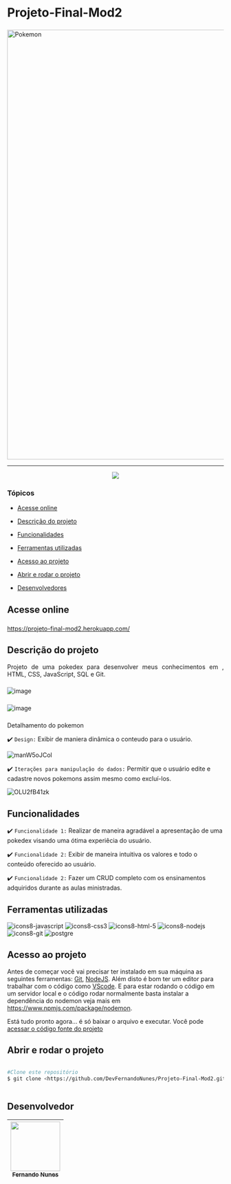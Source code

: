 # Projeto-Final-Mod2

###
<img style="align: center" src="https://tm.ibxk.com.br/2019/09/30/30091641838086.jpg?ims=1120x420" alt="Pokemon" width="1000"/>
<hr>

<p align="center">
   <img src="http://img.shields.io/static/v1?label=STATUS&message=CONCLUIDO&color=RED&style=for-the-badge"/>
</p>

### Tópicos 

- [Acesse online](#acesse-online)

- [Descrição do projeto](#descrição-do-projeto)

- [Funcionalidades](#funcionalidades)

- [Ferramentas utilizadas](#ferramentas-utilizadas)

- [Acesso ao projeto](#acesso-ao-projeto)

- [Abrir e rodar o projeto](#abrir-e-rodar-o-projeto)

- [Desenvolvedores](#desenvolvedores)

## Acesse online

###

https://projeto-final-mod2.herokuapp.com/

###

## Descrição do projeto 

<p align="justify">
Projeto de uma pokedex para desenvolver meus conhecimentos em , HTML, CSS, JavaScript, SQL e Git.

   ### 
   
![image](https://user-images.githubusercontent.com/95880342/161598687-7084e7fd-24dd-45d1-bc92-b5cae022d86a.png)

   ### 
  ![image](https://user-images.githubusercontent.com/95880342/161598963-27960108-4ef2-4b5e-8cb0-2d1ce84af9a6.png)

  
  ###
   
<p align="justify">
Detalhamento do pokemon
   
  :heavy_check_mark: `Design:` Exibir de maniera dinâmica o conteudo para o usuário.

![manW5oJCol](https://user-images.githubusercontent.com/95880342/161599520-dab947fb-5ed8-4943-8b8b-ed1a3cbdcdf7.gif)
  
  :heavy_check_mark: `Iterações para manipulação do dados:` Permitir que o usuário edite e cadastre novos pokemons assim mesmo como excluí-los.

![OLU2fB41zk](https://user-images.githubusercontent.com/95880342/161600015-6e22d714-15ca-40e0-96cf-6840010abee3.gif)

   
## Funcionalidades

:heavy_check_mark: `Funcionalidade 1:` Realizar de maneira agradável a apresentação de uma pokedex visando uma ótima experiêcia do usuário.

:heavy_check_mark: `Funcionalidade 2:` Exibir de maneira intuitiva os valores e todo o conteúdo oferecido ao usuário.
   
:heavy_check_mark: `Funcionalidade 2:` Fazer um CRUD completo com os ensinamentos adquiridos durante as aulas ministradas.

###

## Ferramentas utilizadas

![icons8-javascript](https://user-images.githubusercontent.com/95880342/159194965-890bbb5d-c194-4ef1-a67e-70485bf3fb88.svg)
![icons8-css3](https://user-images.githubusercontent.com/95880342/159195044-c80569d8-ea4c-4b03-9ac0-82cc5b16777b.svg)
![icons8-html-5](https://user-images.githubusercontent.com/95880342/159195130-bb7af11a-f80b-4374-b132-ac02d6e902cf.svg)
![icons8-nodejs](https://user-images.githubusercontent.com/95880342/159195158-dee2e249-2d09-48a9-b976-37fc52174304.svg)
![icons8-git](https://user-images.githubusercontent.com/95880342/159195173-5e598803-c045-4721-93eb-d9503b142ed9.svg)
![postgre](https://user-images.githubusercontent.com/95880342/161600479-12357191-f77f-4835-8833-406e3a07f0ed.png)

###

## Acesso ao projeto

Antes de começar você vai precisar ter instalado em sua máquina as seguintes ferramentas:
[Git](https://git-scm.com/), [NodeJS](https://nodejs.org/en/).
Além disto é bom ter um editor para trabalhar com o código como [VScode](https://code.visualstudio.com/).
E para estar rodando o código em um servidor local e o código rodar normalmente basta instalar a dependência do nodemon veja mais em https://www.npmjs.com/package/nodemon.

Está tudo pronto agora... é só baixar o arquivo e executar. Você pode [acessar o código fonte do projeto](https://github.com/DevFernandoNunes/Projeto-Final-Mod2)

## Abrir e rodar o projeto

```bash
 
#Clone este repositório
$ git clone <https://github.com/DevFernandoNunes/Projeto-Final-Mod2.git>
 
``` 
 
## Desenvolvedor

| [<img src="https://avatars.githubusercontent.com/u/95880342?v=4" width=115><br><sub>Fernando Nunes</sub>](https://github.com/DevFernandoNunes) |
| :---: |
 

